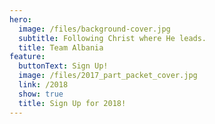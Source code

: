 ```yaml
---
hero:
  image: /files/background-cover.jpg
  subtitle: Following Christ where He leads.
  title: Team Albania
feature:
  buttonText: Sign Up!
  image: /files/2017_part_packet_cover.jpg
  link: /2018
  show: true
  title: Sign Up for 2018!
---
```


